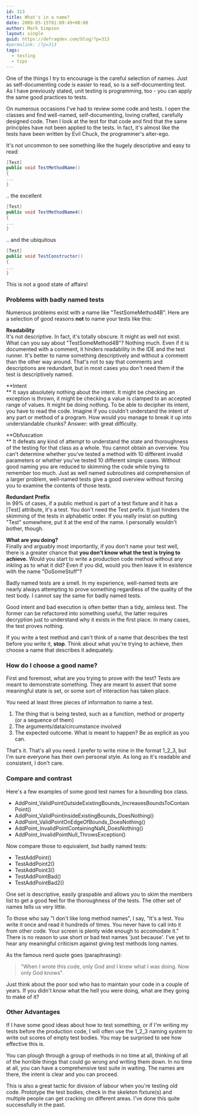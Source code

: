 ```yaml
---
id: 313
title: What's in a name?
date: 2009-05-15T01:09:49+00:00
author: Mark Simpson
layout: single
guid: https://defragdev.com/blog/?p=313
#permalink: /?p=313
tags:
  - testing
  - tips
---
```

One of the things I try to encourage is the careful selection of names. Just as self-documenting code is easier to read, so is a self-documenting test. As I have previously stated, unit testing is programming, too - you can apply the same good practices to tests.

On numerous occasions I've had to review some code and tests. I open the classes and find well-named, self-documenting, loving crafted, carefully designed code. Then I look at the test for that code and find that the same principles have not been applied to the tests. In fact, it's almost like the tests have been written by Evil Chuck, the programmer's alter-ego.

It's not uncommon to see something like the hugely descriptive and easy to read:

```c#
[Test]
public void TestMethodName()
{
...
}
```

.. the excellent

```c#
[Test]
public void TestMethodName4()
{
...
}
```

.. and the ubiquitous

```c#
[Test]
public void TestConstructor()
{
...
}
```

This is not a good state of affairs!

### Problems with badly named tests

Numerous problems exist with a name like "TestSomeMethod4B". Here are a selection of good reasons **not** to name your tests like this:

**Readability**  
It's not descriptive. In fact, it's totally obscure. It might as well not exist. What can you say about "TestSomeMethod4B"? Nothing much. Even if it is documented with a comment, it hinders readability in the IDE and the test runner. It's better to name something descriptively and without a comment than the other way around. That's not to say that comments and descriptions are redundant, but in most cases you don't need them if the test is descriptively named.

**Intent  
** It says absolutely nothing about the intent. It might be checking an exception is thrown, it might be checking a value is clamped to an accepted range of values. It might be doing nothing. To be able to decipher its intent, you have to read the code. Imagine if you couldn't understand the intent of any part or method of a program. How would you manage to break it up into understandable chunks? Answer: with great difficulty.

**Obfuscation  
** It defeats any kind of attempt to understand the state and thoroughness of the testing for that class as a whole. You cannot obtain an overview. You can't determine whether you've tested a method with 10 different invalid parameters or whether you've tested 10 different simple cases. Without good naming you are reduced to skimming the code while trying to remember too much. Just as well named subroutines aid comprehension of a larger problem, well-named tests give a good overview without forcing you to examine the contents of those tests.

**Redundant Prefix**  
In 99% of cases, if a public method is part of a test fixture and it has a [Test] attribute, it's a test. You don't need the Test prefix. It just hinders the skimming of the tests in alphabetic order. If you really insist on putting "Test" somewhere, put it at the end of the name. I personally wouldn't bother, though.

**What are you doing?**  
Finally and arguably most importantly, if you don't name your test well, there is a greater chance that **you don't know what the test is trying to achieve.** Would you start to write a production code method without any inkling as to what it did? Even if you did, would you then leave it in existence with the name "DoSomeStuff"?

Badly named tests are a smell. In my experience, well-named tests are nearly always attempting to prove something regardless of the quality of the test body. I cannot say the same for badly named tests.

Good intent and bad execution is often better than a tidy, aimless test. The former can be refactored into something useful, the latter requires decryption just to understand why it exists in the first place. In many cases, the test proves nothing.

If you write a test method and can't think of a name that describes the test before you write it, **stop**. Think about what you're trying to achieve, then choose a name that describes it adequately.

### How do I choose a good name?

First and foremost, what are you trying to prove with the test? Tests are meant to demonstrate something. They are meant to assert that some meaningful state is set, or some sort of interaction has taken place.

You need at least three pieces of information to name a test.

1. The thing that is being tested, such as a function, method or property (or a sequence of them)
2. The arguments/data/circumstance involved
3. The expected outcome. What is meant to happen? Be as explicit as you can.

That's it. That's all you need. I prefer to write mine in the format 1\_2\_3, but I'm sure everyone has their own personal style. As long as it's readable and consistent, I don't care.

### Compare and contrast

Here's a few examples of some good test names for a bounding box class.

* AddPoint\_ValidPointOutsideExistingBounds\_IncreasesBoundsToContainPoint()
* AddPoint\_ValidPointInsideExistingBounds\_DoesNothing()
* AddPoint\_ValidPointOnEdgeOfBounds\_DoesNothing()
* AddPoint\_InvalidPointContainingNaN\_DoesNothing()
* AddPoint\_InvalidPointNull\_ThrowsException()

Now compare those to equivalent, but badly named tests:

* TestAddPoint()
* TestAddPoint2()
* TestAddPoint3()
* TestAddPointBad()
* TestAddPointBad2()

One set is descriptive, easily graspable and allows you to skim the members list to get a good feel for the thoroughness of the tests. The other set of names tells us very little.

To those who say "I don't like long method names", I say, "It's a test. You write it once and read it hundreds of times. You never have to call into it from other code. Your screen is plenty wide enough to accomodate it." There is no reason to use short or bad test names 'just because'. I've yet to hear any meaningful criticism against giving test methods long names.

As the famous nerd quote goes (paraphrasing):

> "When I wrote this code, only God and I knew what I was doing. Now only God knows".

Just think about the poor sod who has to maintain your code in a couple of years. If you didn't know what the hell you were doing, what are they going to make of it?

### Other Advantages

If I have some good ideas about how to test something, or if I'm writing my tests before the production code, I will often use the 1\_2\_3 naming system to write out scores of empty test bodies. You may be surprised to see how effective this is.

You can plough through a group of methods in no time at all, thinking of all of the horrible things that could go wrong and writing them down. In no time at all, you can have a comprehensive test suite in waiting. The names are there, the intent is clear and you can proceed.

This is also a great tactic for division of labour when you're testing old code. Prototype the test bodies, check in the skeleton fixture(s) and multiple people can get cracking on different areas. I've done this quite successfully in the past.